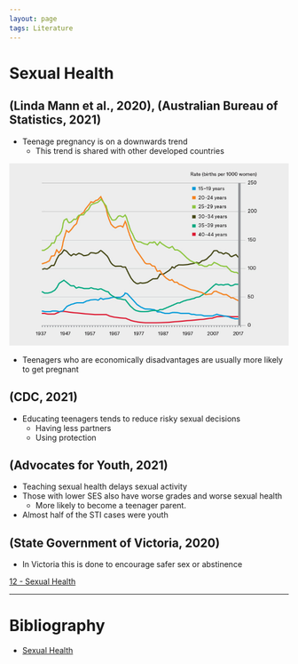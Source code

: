```yaml
---
layout: page
tags: Literature 
---
```


# Sexual Health

## (Linda Mann et al., 2020), (Australian Bureau of Statistics, 2021)

- Teenage pregnancy is on a downwards trend
	- This trend is shared with other developed countries

![](../../assets/Teenager%20Pregnancy%20Graph.png)

- Teenagers who are economically disadvantages are usually more likely to get pregnant

## (CDC, 2021)

- Educating teenagers tends to reduce risky sexual decisions
	- Having less partners
	- Using protection

## (Advocates for Youth, 2021)

- Teaching sexual health delays sexual activity
- Those with lower SES also have worse grades and worse sexual health
	- More likely to become a teenager parent.
- Almost half of the STI cases were youth

## (State Government of Victoria, 2020)

- In Victoria this is done to encourage safer sex or abstinence

[12 - Sexual Health](../3%20Permanent%20Notes/12%20-%20Sexual%20Health)

---

# Bibliography

- [Sexual Health](../4%20Citation%20Notes/Sexual%20Health)